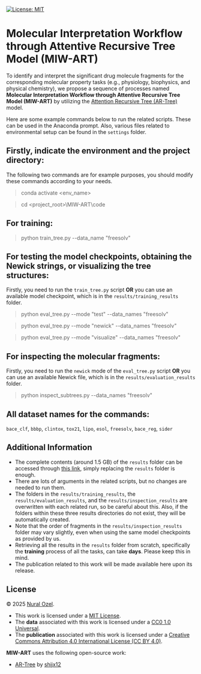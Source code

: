 [![License: MIT][mit-shield]](./LICENSE)

# Molecular Interpretation Workflow through Attentive Recursive Tree Model (MIW-ART)
To identify and interpret the significant drug molecule fragments for the corresponding molecular property tasks (e.g., physiology, biophysics, and physical chemistry), we propose a sequence of processes named **Molecular Interpretation Workflow through Attentive Recursive Tree Model (MIW-ART)** by utilizing the [Attention Recursive Tree (AR-Tree)](https://github.com/shijx12/AR-Tree) model.

Here are some example commands below to run the related scripts. These can be used in the Anaconda prompt. Also, various files related to environmental setup can be found in the `settings` folder.

## Firstly, indicate the environment and the project directory:
The following two commands are for example purposes, you should modify these commands according to your needs.

> conda activate <env_name>

> cd <project_root>\MIW-ART\code

## For training:
> python train_tree.py --data_name "freesolv"

## For testing the model checkpoints, obtaining the Newick strings, or visualizing the tree structures:
Firstly, you need to run the `train_tree.py` script **OR** you can use an available model checkpoint, which is in the `results/training_results` folder.

> python eval_tree.py --mode "test" --data_names "freesolv"

> python eval_tree.py --mode "newick" --data_names "freesolv"

> python eval_tree.py --mode "visualize" --data_names "freesolv"

## For inspecting the molecular fragments:
Firstly, you need to run the `newick` mode of the `eval_tree.py` script **OR** you can use an available Newick file, which is in the `results/evaluation_results` folder.

> python inspect_subtrees.py --data_names "freesolv"

## All dataset names for the commands:
`bace_clf`, `bbbp`, `clintox`, `tox21`, `lipo`, `esol`, `freesolv`, `bace_reg`, `sider`

## Additional Information
- The complete contents (around 1.5 GB) of the `results` folder can be accessed through [this link](https://drive.google.com/drive/folders/1A1q138vF3G-SG-aRxiA8LbI04OZk6H7w?usp=sharing), simply replacing the `results` folder is enough.
- There are lots of arguments in the related scripts, but no changes are needed to run them.
- The folders in the `results/training_results`, the `results/evaluation_results`, and the `results/inspection_results` are overwritten with each related run, so be careful about this. Also, if the folders within these three results directories do not exist, they will be automatically created.
- Note that the order of fragments in the `results/inspection_results` folder may vary slightly, even when using the same model checkpoints as provided by us.
- Retrieving all the results in the `results` folder from scratch, specifically the **training** process of all the tasks, can take **days**. Please keep this in mind.
- The publication related to this work will be made available here upon its release.

## License
© 2025 [Nural Ozel](https://github.com/tfb-sv).

- This work is licensed under a [MIT License](./LICENSE).
- The **data** associated with this work is licensed under a [CC0 1.0 Universal](./data/LICENSE).
- The **publication** associated with this work is licensed under a [Creative Commons Attribution 4.0 International License (CC BY 4.0)][cc-by].

**MIW-ART** uses the following open-source work:
- [AR-Tree](https://github.com/shijx12/AR-Tree) by [shijx12](https://github.com/shijx12)


[cc-by]: https://creativecommons.org/licenses/by/4.0/
[mit-shield]: https://img.shields.io/badge/License-MIT-yellow.svg
